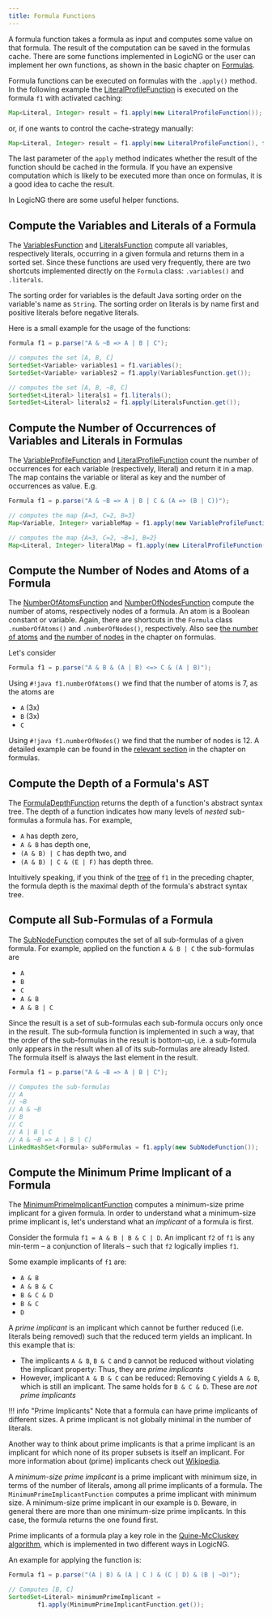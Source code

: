 ```yaml
---
title: Formula Functions
---
```


A formula function takes a formula as input and computes some value on that formula. The result of the computation can be saved in the formulas cache.  There are some functions implemented in LogicNG or the user can implement her own functions, as shown in the basic chapter on [Formulas](../..).

Formula functions can be executed on formulas with the `.apply()` method.  In the following example the [LiteralProfileFunction](https://github.com/logic-ng/LogicNG/blob/master/src/main/java/org/logicng/functions/LiteralProfileFunction.java) is executed on the formula `f1` with activated caching:

``` java
Map<Literal, Integer> result = f1.apply(new LiteralProfileFunction());
```

or, if one wants to control the cache-strategy manually:

``` java
Map<Literal, Integer> result = f1.apply(new LiteralProfileFunction(), false);
```

The last parameter of the `apply` method indicates whether the result of the function should be cached in the formula. If you have an expensive computation which is likely to be executed more than once on formulas, it is a good idea to cache the result.

In LogicNG there are some useful helper functions.


## Compute the Variables and Literals of a Formula

The [VariablesFunction](https://github.com/logic-ng/LogicNG/blob/master/src/main/java/org/logicng/functions/VariablesFunction.java) and [LiteralsFunction](https://github.com/logic-ng/LogicNG/blob/master/src/main/java/org/logicng/functions/LiteralsFunction.java) compute all variables, respectively literals, occurring in a given formula and returns them in a sorted set.  Since these functions are used very frequently, there are two shortcuts implemented directly on the `Formula` class: `.variables()` and `.literals`.

The sorting order for variables is the default Java sorting order on the variable's name as `String`.  The sorting order on literals is by name first and positive literals before negative literals.

Here is a small example for the usage of the functions:

``` java
Formula f1 = p.parse("A & ~B => A | B | C");

// computes the set [A, B, C]
SortedSet<Variable> variables1 = f1.variables();
SortedSet<Variable> variables2 = f1.apply(VariablesFunction.get());

// computes the set [A, B, ~B, C]
SortedSet<Literal> literals1 = f1.literals();
SortedSet<Literal> literals2 = f1.apply(LiteralsFunction.get());
```


## Compute the Number of Occurrences of Variables and Literals in Formulas

The [VariableProfileFunction](https://github.com/logic-ng/LogicNG/blob/master/src/main/java/org/logicng/functions/VariableProfileFunction.java) and [LiteralProfileFunction](https://github.com/logic-ng/LogicNG/blob/master/src/main/java/org/logicng/functions/LiteralProfileFunction.java) count the number of occurrences for each variable (respectively, literal) and return it in a map.  The map contains the variable or literal as key and the number of occurrences as value.  E.g.

``` java
Formula f1 = p.parse("A & ~B => A | B | C & (A => (B | C))");

// computes the map {A=3, C=2, B=3}
Map<Variable, Integer> variableMap = f1.apply(new VariableProfileFunction());

// computes the map {A=3, C=2, ~B=1, B=2}
Map<Literal, Integer> literalMap = f1.apply(new LiteralProfileFunction());
```


## Compute the Number of Nodes and Atoms of a Formula

The [NumberOfAtomsFunction](https://github.com/logic-ng/LogicNG/blob/master/src/main/java/org/logicng/functions/NumberOfAtomsFunction.java) and [NumberOfNodesFunction](https://github.com/logic-ng/LogicNG/blob/master/src/main/java/org/logicng/functions/NumberOfNodesFunction.java) compute the number of atoms, respectively nodes of a formula.  An atom is a Boolean constant or variable.  Again, there are shortcuts in the `Formula` class `.numberOfAtoms()` and `.numberOfNodes()`, respectively. Also see [the number of atoms](../..#the-number-of-atoms) and [the number of nodes](../..#the-number-of-nodes-and-internal-nodes) in the chapter on formulas.

Let's consider

```java
Formula f1 = p.parse("A & B & (A | B) <=> C & (A | B)");
```

Using `#!java f1.numberOfAtoms()` we find that the number of atoms is 7, as the atoms are

- `A` (3x)
- `B` (3x)
- `C`

Using `#!java f1.numberOfNodes()` we find that the number of nodes is 12. A detailed example can be found in the [relevant section](../..#the-number-of-nodes-and-internal-nodes) in the chapter on formulas.


## Compute the Depth of a Formula's AST

The [FormulaDepthFunction](https://github.com/logic-ng/LogicNG/blob/master/src/main/java/org/logicng/functions/FormulaDepthFunction.java) returns the depth of a function's abstract syntax tree. The depth of a function indicates how many levels of *nested* sub-formulas a formula has. For example,

- `A` has depth zero,
- `A & B` has depth one,
- `(A & B) | C` has depth two, and
- `(A & B) | C & (E | F)` has depth three.

Intuitively speaking, if you think of the [tree](../..#the-number-of-nodes-and-internal-nodes) of `f1` in the preceding chapter, the formula depth is the maximal depth of the formula's abstract syntax tree.


## Compute all Sub-Formulas of a Formula

The [SubNodeFunction](https://github.com/logic-ng/LogicNG/blob/master/src/main/java/org/logicng/functions/SubNodeFunction.java) computes the set of all sub-formulas of a given formula.  For example, applied on the function `A & B | C` the sub-formulas are

- `A`
- `B`
- `C`
- `A & B`
- `A & B | C`

Since the result is a set of sub-formulas each sub-formula occurs only once in the result. The sub-formula function is implemented in such a way, that the order of the sub-formulas in the result is bottom-up, i.e. a sub-formula only appears in the result when all of its sub-formulas are already listed.  The formula itself is always the last element in the result.

```java
Formula f1 = p.parse("A & ~B => A | B | C");

// Computes the sub-formulas
// A
// ~B
// A & ~B
// B
// C
// A | B | C
// A & ~B => A | B | C]
LinkedHashSet<Formula> subFormulas = f1.apply(new SubNodeFunction());
```


## Compute the Minimum Prime Implicant of a Formula

The [MinimumPrimeImplicantFunction](https://github.com/logic-ng/LogicNG/blob/master/src/main/java/org/logicng/functions/MinimumPrimeImplicantFunction.java) computes a minimum-size prime implicant for a given formula.  In order to understand what a minimum-size prime implicant is, let's understand what an *implicant* of a formula is first.

Consider the formula `f1 = A & B | B & C | D`. An implicant `f2` of `f1` is any min-term – a conjunction of literals – such that `f2` logically implies `f1`.

Some example implicants of `f1` are:

- `A & B`
- `A & B & C`
- `B & C & D`
- `B & C`
- `D`

A *prime implicant* is an implicant which cannot be further reduced (i.e. literals being removed) such that the reduced term yields an implicant. In this example that is:

- The implicants `A & B`, `B & C` and `D` cannot be reduced without violating the implicant property: Thus, they are *prime implicants*
- However, implicant `A & B & C` can be reduced: Removing `C` yields `A & B`, which is still an implicant. The same holds for `B & C & D`. These are *not prime implicants*

!!! info "Prime Implicants"
    Note that a formula can have prime implicants of different sizes.  A prime implicant is not globally minimal in the number of literals.

Another way to think about prime implicants is that a prime implicant is an implicant for which none of its proper subsets is itself an implicant. For more information about (prime) implicants check out [Wikipedia](https://en.wikipedia.org/wiki/Implicant).

A *minimum-size prime implicant* is a prime implicant with minimum size, in terms of the number of literals, among all prime implicants of a formula.  The `MinimumPrimeImplicantFunction` computes a prime implicant with minimum size.  A minimum-size prime implicant in our example is `D`.  Beware, in general there are more than one minimum-size prime implicants.  In this case, the formula returns the one found first.

Prime implicants of a formula play a key role in the
[Quine-McCluskey algorithm](../transformations/simplifier-transformations#quinemccluskey-algorithm), which is implemented in two different ways in LogicNG.

An example for applying the function is:

```java
Formula f1 = p.parse("(A | B) & (A | C ) & (C | D) & (B | ~D)");

// Computes [B, C]
SortedSet<Literal> minimumPrimeImplicant =
        f1.apply(MinimumPrimeImplicantFunction.get());
```


